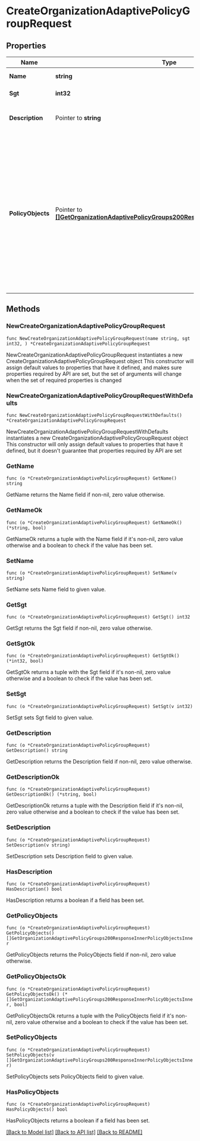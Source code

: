 # CreateOrganizationAdaptivePolicyGroupRequest

## Properties

Name | Type | Description | Notes
------------ | ------------- | ------------- | -------------
**Name** | **string** | Name of the group | 
**Sgt** | **int32** | SGT value of the group | 
**Description** | Pointer to **string** | Description of the group (default: \&quot;\&quot;) | [optional] 
**PolicyObjects** | Pointer to [**[]GetOrganizationAdaptivePolicyGroups200ResponseInnerPolicyObjectsInner**](GetOrganizationAdaptivePolicyGroups200ResponseInnerPolicyObjectsInner.md) | The policy objects that belong to this group; traffic from addresses specified by these policy objects will be tagged with this group&#39;s SGT value if no other tagging scheme is being used (each requires one unique attribute) (default: []) | [optional] 

## Methods

### NewCreateOrganizationAdaptivePolicyGroupRequest

`func NewCreateOrganizationAdaptivePolicyGroupRequest(name string, sgt int32, ) *CreateOrganizationAdaptivePolicyGroupRequest`

NewCreateOrganizationAdaptivePolicyGroupRequest instantiates a new CreateOrganizationAdaptivePolicyGroupRequest object
This constructor will assign default values to properties that have it defined,
and makes sure properties required by API are set, but the set of arguments
will change when the set of required properties is changed

### NewCreateOrganizationAdaptivePolicyGroupRequestWithDefaults

`func NewCreateOrganizationAdaptivePolicyGroupRequestWithDefaults() *CreateOrganizationAdaptivePolicyGroupRequest`

NewCreateOrganizationAdaptivePolicyGroupRequestWithDefaults instantiates a new CreateOrganizationAdaptivePolicyGroupRequest object
This constructor will only assign default values to properties that have it defined,
but it doesn't guarantee that properties required by API are set

### GetName

`func (o *CreateOrganizationAdaptivePolicyGroupRequest) GetName() string`

GetName returns the Name field if non-nil, zero value otherwise.

### GetNameOk

`func (o *CreateOrganizationAdaptivePolicyGroupRequest) GetNameOk() (*string, bool)`

GetNameOk returns a tuple with the Name field if it's non-nil, zero value otherwise
and a boolean to check if the value has been set.

### SetName

`func (o *CreateOrganizationAdaptivePolicyGroupRequest) SetName(v string)`

SetName sets Name field to given value.


### GetSgt

`func (o *CreateOrganizationAdaptivePolicyGroupRequest) GetSgt() int32`

GetSgt returns the Sgt field if non-nil, zero value otherwise.

### GetSgtOk

`func (o *CreateOrganizationAdaptivePolicyGroupRequest) GetSgtOk() (*int32, bool)`

GetSgtOk returns a tuple with the Sgt field if it's non-nil, zero value otherwise
and a boolean to check if the value has been set.

### SetSgt

`func (o *CreateOrganizationAdaptivePolicyGroupRequest) SetSgt(v int32)`

SetSgt sets Sgt field to given value.


### GetDescription

`func (o *CreateOrganizationAdaptivePolicyGroupRequest) GetDescription() string`

GetDescription returns the Description field if non-nil, zero value otherwise.

### GetDescriptionOk

`func (o *CreateOrganizationAdaptivePolicyGroupRequest) GetDescriptionOk() (*string, bool)`

GetDescriptionOk returns a tuple with the Description field if it's non-nil, zero value otherwise
and a boolean to check if the value has been set.

### SetDescription

`func (o *CreateOrganizationAdaptivePolicyGroupRequest) SetDescription(v string)`

SetDescription sets Description field to given value.

### HasDescription

`func (o *CreateOrganizationAdaptivePolicyGroupRequest) HasDescription() bool`

HasDescription returns a boolean if a field has been set.

### GetPolicyObjects

`func (o *CreateOrganizationAdaptivePolicyGroupRequest) GetPolicyObjects() []GetOrganizationAdaptivePolicyGroups200ResponseInnerPolicyObjectsInner`

GetPolicyObjects returns the PolicyObjects field if non-nil, zero value otherwise.

### GetPolicyObjectsOk

`func (o *CreateOrganizationAdaptivePolicyGroupRequest) GetPolicyObjectsOk() (*[]GetOrganizationAdaptivePolicyGroups200ResponseInnerPolicyObjectsInner, bool)`

GetPolicyObjectsOk returns a tuple with the PolicyObjects field if it's non-nil, zero value otherwise
and a boolean to check if the value has been set.

### SetPolicyObjects

`func (o *CreateOrganizationAdaptivePolicyGroupRequest) SetPolicyObjects(v []GetOrganizationAdaptivePolicyGroups200ResponseInnerPolicyObjectsInner)`

SetPolicyObjects sets PolicyObjects field to given value.

### HasPolicyObjects

`func (o *CreateOrganizationAdaptivePolicyGroupRequest) HasPolicyObjects() bool`

HasPolicyObjects returns a boolean if a field has been set.


[[Back to Model list]](../README.md#documentation-for-models) [[Back to API list]](../README.md#documentation-for-api-endpoints) [[Back to README]](../README.md)


